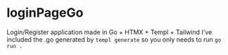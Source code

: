 # loginPageGo
Login/Register application made in Go + HTMX + Templ + Tailwind
I've included the .go generated by ```templ generate``` so you only needs to run ```go run .```
